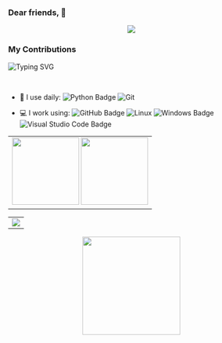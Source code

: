 <!--
### Hi there 👋,I'm BOOM.

- 🔭 I’m currently working on Artificial Intelligence.
- 🌱 I’m currently learning Everything I like.
- 💬 Ask me about anything related to Python.
- 📫 How to reach me: 634335629@qq.com


You are my ![Visitor Count](https://profile-counter.glitch.me/BBOOMMM/count.svg) visitor,Thank You!:kissing_heart::kissing_heart:

### My Skill Set

![Github Stats](https://github-readme-stats.vercel.app/api?username=BBOOMMM&show_icons=true&theme=dark&count_private=true)

![Most Used Languages](https://github-readme-stats.vercel.app/api/top-langs/?username=BBOOMMM&theme=dark&layout=compact)

![Github Activities](https://github-readme-activity-graph.cyclic.app/graph?username=BBOOMMM&theme=dracula)
-->


### Dear friends, 👋
<p align="center">
<img src="https://capsule-render.vercel.app/api?type=waving&color=timeGradient&height=260&&section=header&text=HI%20THERE&fontSize=90&fontAlign=50&fontAlignY=28&desc=I%20am%20BOOM%F0%9F%98%81&descAlign=50&descSize=30&descAlignY=56&animation=twinkling" />
</p>

### My Contributions
![Typing SVG](https://readme-typing-svg.demolab.com/?lines=You+will+be+successful!;BBOOMMM)

  <!-- for beauty 留个空行好看点 -->
  <div>&nbsp;</div>



  - 🚀 I use daily:
    ![Python Badge](https://img.shields.io/badge/Python-3776AB?logo=python&logoColor=fff&style=flat)
    ![Git](https://img.shields.io/badge/-Git-000000?logo=git&logoColor=FF7043)
    
- 💻 I work using:
  ![GitHub Badge](https://img.shields.io/badge/GitHub-181717?logo=github&logoColor=fff&style=flat)
  ![Linux](https://img.shields.io/badge/-Linux-F16061?logo=linux&logoColor=000)
  ![Windows Badge](https://img.shields.io/badge/Windows-0078D6?logo=windows&logoColor=fff&style=flat)
  ![Visual Studio Code Badge](https://img.shields.io/badge/Visual%20Studio%20Code-007ACC?logo=visualstudiocode&logoColor=fff&style=flat)


<table align="center" >

<tr>
  <td>
  <div align="center" >
    <!-- GitHub 数据统计 -->
    <img height="137px" src='http://github-profile-summary-cards.vercel.app/api/cards/profile-details?username=BBOOMMM&hide_title=true&hide_border=true&show_icons=true&include_all_commits=true&line_height=21text_color=000&icon_color=000&bg_color=0,ea6161,ffc64d,fffc4d,52fa5a&theme=nord_dark'/>
    <img height="137px" src='http://github-profile-summary-cards.vercel.app/api/cards/stats?username=BBOOMMM&hide_title=true&hide_border=true&layout=compact&langs_count=6&text_color=000&icon_color=fff&bg_color=0,52fa5a,4dfcff,c64dff&theme=nord_dark'/><br>
  </div>
  </td>
</tr>

</table>

<!-- GitHub Activity Graph GitHub 活动图 -->
<table>
  <tr>
    <td>
      <picture>
        <source media="(prefers-color-scheme: dark)" srcset="https://github-readme-activity-graph.vercel.app/graph?username=BBOOMMM&theme=xcode&bg_color=FF000000&hide_border=true" />
        <source media="(prefers-color-scheme: light)" srcset="https://github-readme-activity-graph.vercel.app/graph?username=BBOOMMM&theme=xcode&bg_color=FF000000&color=000000&hide_border=true" />
        <img src="https://github-readme-activity-graph.vercel.app/graph?username=BBOOMMM&theme=xcode&bg_color=FF000000&hide_border=true" />
      </picture>
    </td>
  </tr>
</table>

<div align="center" >
<!-- github-readme-streak-stats 连续提交代码天数记录 -->
  <picture>
      <source media="(prefers-color-scheme: dark)" srcset="https://github-readme-streak-stats.herokuapp.com/?user=BBOOMMM&theme=dark&hide_border=true" />
      <source media="(prefers-color-scheme: light)" srcset="https://github-readme-streak-stats.herokuapp.com/?user=BBOOMMM&theme=light&hide_border=true" />
      <img height="200px" src="https://github-readme-streak-stats.herokuapp.com/?user=BBOOMMM&theme=dark&hide_border=true" />
  </picture>
 </div>
